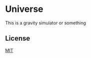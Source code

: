 # Universe

This is a gravity simulator or something

## License

[MIT](https://choosealicense.com/licenses/mit)